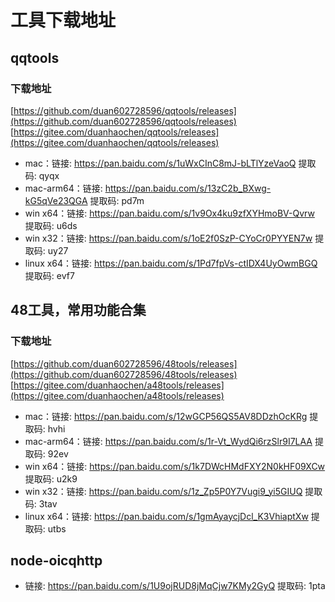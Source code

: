 # 工具下载地址

## qqtools

### 下载地址
[https://github.com/duan602728596/qqtools/releases](https://github.com/duan602728596/qqtools/releases)   
[https://gitee.com/duanhaochen/qqtools/releases](https://gitee.com/duanhaochen/qqtools/releases)
* mac：链接: https://pan.baidu.com/s/1uWxCInC8mJ-bLTlYzeVaoQ 提取码: qyqx
* mac-arm64：链接: https://pan.baidu.com/s/13zC2b_BXwg-kG5qVe23QGA 提取码: pd7m
* win x64：链接: https://pan.baidu.com/s/1v9Ox4ku9zfXYHmoBV-Qvrw 提取码: u6ds
* win x32：链接: https://pan.baidu.com/s/1oE2f0SzP-CYoCr0PYYEN7w 提取码: uy27
* linux x64：链接: https://pan.baidu.com/s/1Pd7fpVs-ctIDX4UyOwmBGQ 提取码: evf7

## 48工具，常用功能合集

### 下载地址
[https://github.com/duan602728596/48tools/releases](https://github.com/duan602728596/48tools/releases)   
[https://gitee.com/duanhaochen/a48tools/releases](https://gitee.com/duanhaochen/a48tools/releases)
* mac：链接: https://pan.baidu.com/s/12wGCP56QS5AV8DDzhOcKRg 提取码: hvhi
* mac-arm64：链接: https://pan.baidu.com/s/1r-Vt_WydQi6rzSlr9I7LAA 提取码: 92ev
* win x64：链接: https://pan.baidu.com/s/1k7DWcHMdFXY2N0kHF09XCw 提取码: u2k9
* win x32：链接: https://pan.baidu.com/s/1z_Zp5P0Y7Vugi9_yi5GIUQ 提取码: 3tav
* linux x64：链接: https://pan.baidu.com/s/1gmAyaycjDcl_K3VhiaptXw 提取码: utbs

## node-oicqhttp

* 链接: https://pan.baidu.com/s/1U9ojRUD8jMqCjw7KMy2GyQ 提取码: 1pta
